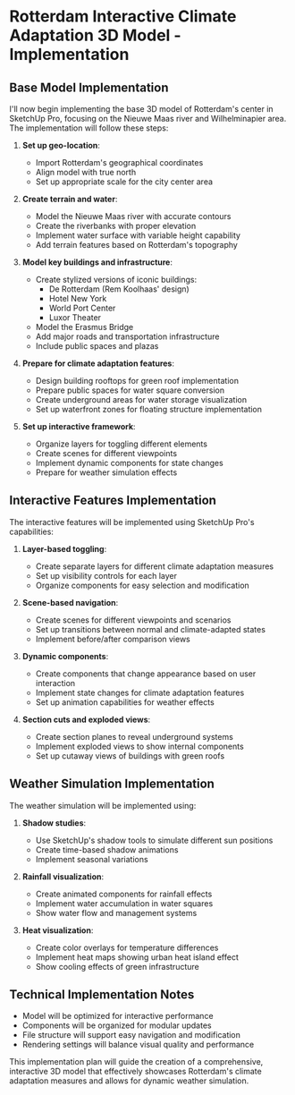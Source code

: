 # Rotterdam Interactive Climate Adaptation 3D Model - Implementation

## Base Model Implementation

I'll now begin implementing the base 3D model of Rotterdam's center in SketchUp Pro, focusing on the Nieuwe Maas river and Wilhelminapier area. The implementation will follow these steps:

1. **Set up geo-location**:
   - Import Rotterdam's geographical coordinates
   - Align model with true north
   - Set up appropriate scale for the city center area

2. **Create terrain and water**:
   - Model the Nieuwe Maas river with accurate contours
   - Create the riverbanks with proper elevation
   - Implement water surface with variable height capability
   - Add terrain features based on Rotterdam's topography

3. **Model key buildings and infrastructure**:
   - Create stylized versions of iconic buildings:
     - De Rotterdam (Rem Koolhaas' design)
     - Hotel New York
     - World Port Center
     - Luxor Theater
   - Model the Erasmus Bridge
   - Add major roads and transportation infrastructure
   - Include public spaces and plazas

4. **Prepare for climate adaptation features**:
   - Design building rooftops for green roof implementation
   - Prepare public spaces for water square conversion
   - Create underground areas for water storage visualization
   - Set up waterfront zones for floating structure implementation

5. **Set up interactive framework**:
   - Organize layers for toggling different elements
   - Create scenes for different viewpoints
   - Implement dynamic components for state changes
   - Prepare for weather simulation effects

## Interactive Features Implementation

The interactive features will be implemented using SketchUp Pro's capabilities:

1. **Layer-based toggling**:
   - Create separate layers for different climate adaptation measures
   - Set up visibility controls for each layer
   - Organize components for easy selection and modification

2. **Scene-based navigation**:
   - Create scenes for different viewpoints and scenarios
   - Set up transitions between normal and climate-adapted states
   - Implement before/after comparison views

3. **Dynamic components**:
   - Create components that change appearance based on user interaction
   - Implement state changes for climate adaptation features
   - Set up animation capabilities for weather effects

4. **Section cuts and exploded views**:
   - Create section planes to reveal underground systems
   - Implement exploded views to show internal components
   - Set up cutaway views of buildings with green roofs

## Weather Simulation Implementation

The weather simulation will be implemented using:

1. **Shadow studies**:
   - Use SketchUp's shadow tools to simulate different sun positions
   - Create time-based shadow animations
   - Implement seasonal variations

2. **Rainfall visualization**:
   - Create animated components for rainfall effects
   - Implement water accumulation in water squares
   - Show water flow and management systems

3. **Heat visualization**:
   - Create color overlays for temperature differences
   - Implement heat maps showing urban heat island effect
   - Show cooling effects of green infrastructure

## Technical Implementation Notes

- Model will be optimized for interactive performance
- Components will be organized for modular updates
- File structure will support easy navigation and modification
- Rendering settings will balance visual quality and performance

This implementation plan will guide the creation of a comprehensive, interactive 3D model that effectively showcases Rotterdam's climate adaptation measures and allows for dynamic weather simulation.
